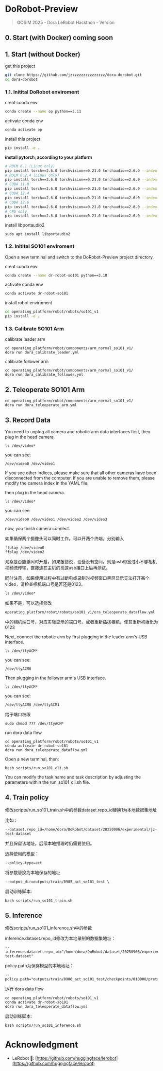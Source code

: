# DoRobot-Preview 

> GOSIM 2025 - Dora LeRobot Hackthon - Version

## 0. Start (with Docker) coming soon

<!-- get this project

```sh
git clone https://github.com/jzzzzzzzzzzzzzzzz/dora-dorobot.git
cd Operating-Platform
```

build docker image
```sh
docker build -f docker/Dockerfile.base -t operating-platform:V1.0 .
```

make dir
```sh
mkdir /data/hf
```

run sh
```sh
sh docker/start.sh
```


[tool.uv.sources]
lerobot_lite = { path = "operating_platform/lerobot_lite"} -->

## 1. Start (without Docker)

get this project

```sh
git clone https://github.com/jzzzzzzzzzzzzzzzz/dora-dorobot.git
cd dora-dorobot
```

### 1.1. Initital DoRobot enviroment

creat conda env

```sh
conda create --name op python==3.11
```

activate conda env

```sh
conda activate op
```

install this project

```sh
pip install -e .
```

**install pytorch, according to your platform**

```sh
# ROCM 6.1 (Linux only)
pip install torch==2.6.0 torchvision==0.21.0 torchaudio==2.6.0 --index-url https://download.pytorch.org/whl/rocm6.1
# ROCM 6.2.4 (Linux only)
pip install torch==2.6.0 torchvision==0.21.0 torchaudio==2.6.0 --index-url https://download.pytorch.org/whl/rocm6.2.4
# CUDA 11.8
pip install torch==2.6.0 torchvision==0.21.0 torchaudio==2.6.0 --index-url https://download.pytorch.org/whl/cu118
# CUDA 12.4
pip install torch==2.6.0 torchvision==0.21.0 torchaudio==2.6.0 --index-url https://download.pytorch.org/whl/cu124
# CUDA 12.6
pip install torch==2.6.0 torchvision==0.21.0 torchaudio==2.6.0 --index-url https://download.pytorch.org/whl/cu126
# CPU only
pip install torch==2.6.0 torchvision==0.21.0 torchaudio==2.6.0 --index-url https://download.pytorch.org/whl/cpu
```

install libportaudio2

```
sudo apt install libportaudio2
```

### 1.2. Initital SO101 enviroment

Open a new terminal and switch to the DoRobot-Preview project directory.

creat conda env

```sh
conda create --name dr-robot-so101 python==3.10
```

activate conda env

```sh
conda activate dr-robot-so101
```

install robot enviroment

```sh
cd operating_platform/robot/robots/so101_v1
pip install -e .
```

### 1.3. Calibrate SO101 Arm

calibrate leader arm

```
cd operating_platform/robot/components/arm_normal_so101_v1/
dora run dora_calibrate_leader.yml
```

calibrate follower arm

```
cd operating_platform/robot/components/arm_normal_so101_v1/
dora run dora_calibrate_follower.yml
```

## 2. Teleoperate SO101 Arm

```
cd operating_platform/robot/components/arm_normal_so101_v1/
dora run dora_teleoperate_arm.yml
```

## 3. Record Data

You need to unplug all camera and robotic arm data interfaces first, then plug in the head camera.

```
ls /dev/video*
```

you can see:

```
/dev/video0 /dev/video1
```

If you see other indices, please make sure that all other cameras have been disconnected from the computer. If you are unable to remove them, please modify the camera index in the YAML file. 

then plug in the head camera.

```
ls /dev/video*
```

you can see:

```
/dev/video0 /dev/video1 /dev/video2 /dev/video3
```

now, you finish camera connect.

如果确保两个摄像头可以同时工作，可以开两个终端，分别输入

    ffplay /dev/video0
    ffplay /dev/video2

观察是否能够同时开启，如果报错说，设备没有空间，则是usb带宽过小不够相机视频流传输，直接连在主机的高速usb接口上后再测试。

同时注意，如果使用过程中有过断电或录制时视频窗口黑屏显示无法打开某个video，请检查相机端口号是否还是0123，
    
    ls /dev/video*

如果不是，可以选择修改
    
    operating_platform/robot/robots/so101_v1/ora_teleoperate_dataflow.yml

中的相机端口号，对应实际显示的端口号。或者重新插拔相机，使其重新初始化为0123

Next, connect the robotic arm by first plugging in the leader arm's USB interface.

```
ls /dev/ttyACM*
```

you can see:

```
/dev/ttyACM0
```

Then plugging in the follower arm's USB interface.

```
ls /dev/ttyACM*
```

you can see:

```
/dev/ttyACM0 /dev/ttyACM1
```

给予端口权限
    
    sudo chmod 777 /dev/ttyACM*

run dora data flow 

```
cd operating_platform/robot/robots/so101_v1
conda activate dr-robot-so101
dora run dora_teleoperate_dataflow.yml
```

Open a new terminal, then:

```
bash scripts/run_so101_cli.sh
```

You can modify the task name and task description by adjusting the parameters within the run_so101_cli.sh file.

## 4. Train policy

修改scripts/run_so101_train.sh中的参数dataset.repo_id替换1为本地数据集地址

比如：

    --dataset.repo_id=/home/dora/DoRobot/dataset/20250906/experimental/jz-test-dataset

并且保留该地址，后续本地推理时仍需要使用。

选择使用的模型：

    --policy.type=act 

将参数替换为本地保存的地址

    --output_dir=outputs/train/0905_act_so101_test \


启动训练脚本:

```
bash scripts/run_so101_train.sh
```

## 5. Inference

修改scripts/run_so101_inference.sh中的参数

inference.dataset.repo_id修改为本地录制的数据集地址：

    --inference.dataset.repo_id="/home/dora/DoRobot/dataset/20250906/experimental/jz-test-dataset" 

policy.path为保存模型的本地地址：

    --policy.path="outputs/train/0906_act_so101_test/checkpoints/010000/pretrained_model"

运行 dora data flow 

```
cd operating_platform/robot/robots/so101_v1
conda activate dr-robot-so101
dora run dora_teleoperate_dataflow.yml
```

启动训练脚本:

```
bash scripts/run_so101_inference.sh
```

    
# Acknowledgment
 - LeRobot 🤗: [https://github.com/huggingface/lerobot](https://github.com/huggingface/lerobot)
